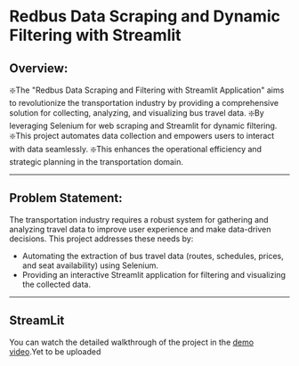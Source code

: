 # Redbus Data Scraping and Dynamic Filtering with Streamlit

## Overview:
❇️The "Redbus Data Scraping and Filtering with Streamlit Application" aims to revolutionize the transportation industry 
  by providing a comprehensive solution for collecting, analyzing, and visualizing bus travel data. 
❇️By leveraging Selenium for web scraping and Streamlit for dynamic filtering.
❇️This project automates data collection and empowers users to interact with data seamlessly. 
❇️This enhances the operational efficiency and strategic planning in the transportation domain.

---

## Problem Statement:
The transportation industry requires a robust system for gathering and analyzing travel data to improve user experience and 
make data-driven decisions. This project addresses these needs by:

- Automating the extraction of bus travel data (routes, schedules, prices, and seat availability) using Selenium.
- Providing an interactive Streamlit application for filtering and visualizing the collected data.
 
---

## StreamLit 
You can watch the detailed walkthrough of the project in the [demo video](Redbus.mp4).Yet to be uploaded







